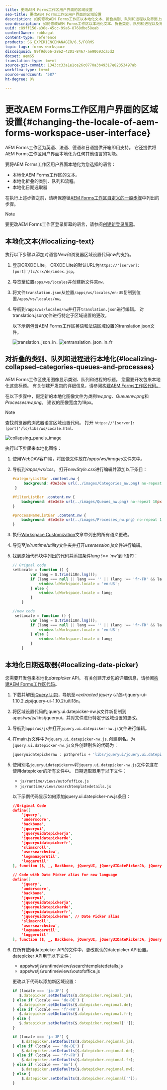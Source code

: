 ```yaml
---
title: 更改AEM Forms工作区用户界面的区域设置
seo-title: 更改AEM Forms工作区用户界面的区域设置
description: 如何修改AEM Forms工作区以本地化文本、折叠类别、队列和进程以及界面上的日期选取器。
seo-description: 如何修改AEM Forms工作区以本地化文本、折叠类别、队列和进程以及界面上的日期选取器。
uuid: c89ff150-a36e-45cc-99a6-8768dbe58eab
contentOwner: robhagat
content-type: reference
products: SG_EXPERIENCEMANAGER/6.5/FORMS
topic-tags: forms-workspace
discoiquuid: 89f9d666-28e2-4201-8467-ae90693ca5d2
docset: aem65
translation-type: tm+mt
source-git-commit: 1343cc33a1e1ce26c0770a3b49317e82353497ab
workflow-type: tm+mt
source-wordcount: '587'
ht-degree: 0%

---
```



# 更改AEM Forms工作区用户界面的区域设置{#changing-the-locale-of-aem-forms-workspace-user-interface}

AEM Forms工作区为英语、法语、德语和日语提供开箱即用支持。 它还提供将AEM Forms工作区用户界面本地化为任何其他语言的功能。

要将AEM Forms工作区用户界面本地化为您选择的语言：

* 本地化AEM Forms工作区的文本。
* 本地化折叠的类别、队列和流程。
* 本地化日期选取器

在执行上述步骤之前，请确保遵循[AEM Forms工作区自定义的一般步骤](../../forms/using/generic-steps-html-workspace-customization.md)中列出的步骤。

>[!NOTE]
>
>要更改AEM Forms工作区登录屏幕的语言，请参阅[创建新登录屏幕](../../forms/using/creating-new-login-screen.md)。

## 本地化文本{#localizing-text}

执行以下步骤以添加对语言&#x200B;*New*&#x200B;和浏览器区域设置代码&#x200B;*nw*&#x200B;的支持。

1. 登录CRXDE Lite。
CRXDE Lite的默认URL为`https://'[server]:[port]'/lc/crx/de/index.jsp`。
1. 导览至位置`apps/ws/locales`并创建新文件夹`nw.`
1. 将文件`translation.json`从位置`/apps/ws/locales/en-US`复制到位置`/apps/ws/locales/nw`。
1. 导航到`/apps/ws/locales/nw`并打开`translation.json`进行编辑。 对translation.json文件进行特定于区域设置的更改。

   以下示例包含AEM Forms工作区英语和法语区域设置的translation.json文件。

   ![translation_json_in_](assets/translation_json_in_en.png) ![entranslation_json_in_fr](assets/translation_json_in_fr.png)

## 对折叠的类别、队列和进程进行本地化{#localizing-collapsed-categories-queues-and-processes}

AEM Forms工作区使用图像显示类别、队列和进程的标题。 您需要开发包来本地化这些标题。 有关创建开发包的详细信息，请参阅[构建AEM Forms工作区代码。](introduction-customizing-html-workspace.md#building-html-workspace-code)

在以下步骤中，假定新的本地化图像文件为&#x200B;*类别nw.png*、*Queuenw.png*&#x200B;和&#x200B;*Processesnw.png*。 建议的图像宽度为19px。

>[!NOTE]
>
>查找浏览器的浏览器语言区域设置代码。 打开 `https://'[server]:[port]'/lc/libs/ws/Locale.html`.

![collapsing_panels_image](assets/collapsing_panels_image.png)

执行以下步骤来本地化图像：

1. 使用WebDAV客户端，将图像文件放在&#x200B;*/apps/ws/images*&#x200B;文件夹中。
1. 导航到&#x200B;*/apps/ws/css*。 打开&#x200B;*newStyle.css*&#x200B;进行编辑并添加以下条目：

   ```css
   #categoryListBar .content.nw {
        background: #3e3e3e url(../images/Categories_nw.png) no-repeat 10px 10px;
    }
   
   #filterListBar .content.nw {
       background: #3e3e3e url(../images/Queues_nw.png) no-repeat 10px 10px;
   }
   
   #processNameListBar .content.nw {
       background: #3e3e3e url(../images/Processes_nw.png) no-repeat 10px 10px;
   }
   ```

1. 执行[Workspace Customization](../../forms/using/introduction-customizing-html-workspace.md)文章中列出的所有语义更改。
1. 导览至&#x200B;*js/runtime/utility*&#x200B;文件夹并打开&#x200B;*usersession.js*&#x200B;文件进行编辑。
1. 找到原始代码块中列出的代码并添加条件&#x200B;*lang !== &#39;nw&#39;*&#x200B;到if语句：

   ```javascript
   // Orignal code
   setLocale = function () {
           var lang = $.trim(i18n.lng());
           if (lang === null || lang === '' || (lang !== 'fr-FR' && lang !== 'de-DE' && lang !== 'ja-JP')) {
               window.lcWorkspace.locale = 'en-US';
           } else {
               window.lcWorkspace.locale = lang;
           }
       }
   ```

   ```javascript
   //new code
    setLocale = function () {
           var lang = $.trim(i18n.lng());
           if (lang === null || lang === '' || (lang !== 'fr-FR' && lang !== 'de-DE' && lang !== 'ja-JP' && lang !== 'nw')) {
               window.lcWorkspace.locale = 'en-US';
           } else {
               window.lcWorkspace.locale = lang;
           }
       }
   ```

## 本地化日期选取器{#localizing-date-picker}

您需要开发包来本地化&#x200B;*datepicker* API。 有关创建开发包的详细信息，请参阅[构建AEM Forms工作区代码](introduction-customizing-html-workspace.md#building-html-workspace-code)。

1. 下载并解压[jQuery UI包](https://jqueryui.com/download/all/)，导航至&#x200B;*&lt;extracted jquery UI包>*\jquery-ui-1.10.2.zip\jquery-ui-1.10.2\ui\i18n。
1. 将区域设置代码的jquery.ui.datepicker-nw.js文件新复制到apps/ws/js/libs/jqueryui，并对文件进行特定于区域设置的更改。
1. 导航到`apps/ws/js`并打开`jquery.ui.datepicker-nw.js`文件进行编辑。
1. 在main.js文件中为`jquery.ui.datepicker-nw.js.`创建别名。为`jquery.ui.datepicker-nw.js`文件创建别名的代码为：

   ```javascript
   jqueryuidatepickernw : pathprefix + 'libs/jqueryui/jquery.ui.datepicker-nw'
   ```

1. 使用别名`jqueryuidatepickernw`将`jquery.ui.datepicker-nw.js`文件包含在使用datepicker的所有文件中。 日期选取器用于以下文件：

   * `js/runtime/views/outofoffice.js`
   * `js/runtime/views/searchtemplatedetails.js`

   以下示例代码显示如何添加jquery.ui.datepicker-nw.js条目：

   ```json
   //Original Code
   define([
       'jquery',
       'underscore',
       'backbone',
       'jqueryui',
       'jqueryuidatepickerja',
       'jqueryuidatepickerde',
       'jqueryuidatepickerfr',
       'slimscroll',
       'usersearchview',
       'logmanagerutil',
       'loggerutil'
   ], function ($, _, Backbone, jQueryUI, jQueryUIDatePickerJA, jQueryUIDatePickerDE, jQueryUIDatePickerFR, slimScroll, UserSearch, LogManager, Logger) {
   ```

   ```json
   // Code with Date Picker alias for new language
   define([
       'jquery',
       'underscore',
       'backbone',
       'jqueryui',
       'jqueryuidatepickerja',
       'jqueryuidatepickerde',
       'jqueryuidatepickerfr',
       'jqueryuidatepickernw', // Date Picker alias
       'slimscroll',
       'usersearchview',
       'logmanagerutil',
       'loggerutil'
   ], function ($, _, Backbone, jQueryUI, jQueryUIDatePickerJA, jQueryUIDatePickerDE, jQueryUIDatePickerFR, jQueryUIDatePickerNW, slimScroll, UserSearch, LogManager, Logger) {
   ```

1. 在所有使用datepicker API的文件中，更改默认的datepicker API设置。 datepicker API用于以下文件：

   * apps\ws\js\runtime\views\searchtemplatedetails.js
   * apps\ws\js\runtime\views\outofoffice.js

   更改以下代码以添加新区域设置：

   ```javascript
   if (locale === 'ja-JP') {
      $.datepicker.setDefaults($.datepicker.regional.ja);
   } else if (locale === 'de-DE') {
      $.datepicker.setDefaults($.datepicker.regional.de);
   } else if (locale === 'fr-FR') {
      $.datepicker.setDefaults($.datepicker.regional.fr);
   } else {
      $.datepicker.setDefaults($.datepicker.regional['']);
   }
   ```

   ```javascript
   if (locale === 'ja-JP') {
       $.datepicker.setDefaults($.datepicker.regional.ja);
   } else if (locale === 'de-DE') {
       $.datepicker.setDefaults($.datepicker.regional.de);
   } else if (locale === 'fr-FR') {
       $.datepicker.setDefaults($.datepicker.regional.fr);
   } else if (locale === 'nw') {
       $.datepicker.setDefaults($.datepicker.regional.nw);
   } else {
       $.datepicker.setDefaults($.datepicker.regional['']);
   }
   ```

